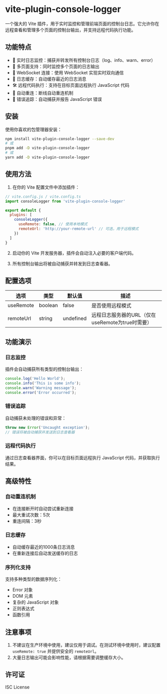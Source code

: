 # vite-plugin-console-logger

一个强大的 Vite 插件，用于实时监控和管理前端页面的控制台日志。它允许你在远程查看和管理多个页面的控制台输出，并支持远程代码执行功能。

## 功能特点

- 🔄 实时日志监控：捕获并转发所有控制台日志（log、info、warn、error）
- 📱 多页面支持：同时监控多个页面的日志输出
- 🔌 WebSocket 连接：使用 WebSocket 实现实时双向通信
- 💾 日志缓存：自动缓存最近的日志消息
- 🛠 远程代码执行：支持在目标页面远程执行 JavaScript 代码
- 🔁 自动重连：断线自动重连机制
- 🎯 错误追踪：自动捕获并报告 JavaScript 错误

## 安装

使用你喜欢的包管理器安装：

```bash
npm install vite-plugin-console-logger --save-dev
# 或
pnpm add -D vite-plugin-console-logger
# 或
yarn add -D vite-plugin-console-logger
```

## 使用方法

1. 在你的 Vite 配置文件中添加插件：

```javascript
// vite.config.js / vite.config.ts
import consoleLogger from 'vite-plugin-console-logger'

export default {
  plugins: [
    consoleLogger({
      useRemote: false, // 使用本地模式
      remoteUrl: 'http://your-remote-url' // 可选，用于远程模式
    })
  ]
}
```

2. 启动你的 Vite 开发服务器，插件会自动注入必要的客户端代码。

3. 所有控制台输出将被自动捕获并转发到日志查看器。

## 配置选项

| 选项 | 类型 | 默认值 | 描述 |
|------|------|--------|------|
| useRemote | boolean | false | 是否使用远程模式 |
| remoteUrl | string | undefined | 远程日志服务器的URL（仅在useRemote为true时需要） |

## 功能演示

### 日志监控
插件会自动捕获所有类型的控制台输出：

```javascript
console.log('Hello World');
console.info('This is some info');
console.warn('Warning message');
console.error('Error occurred');
```

### 错误追踪
自动捕获未处理的错误和异常：

```javascript
throw new Error('Uncaught exception');
// 错误将被自动捕获并发送到日志查看器
```

### 远程代码执行
通过日志查看器界面，你可以在目标页面远程执行 JavaScript 代码，并获取执行结果。

## 高级特性

### 自动重连机制
- 在连接断开时自动尝试重新连接
- 最大重试次数：5次
- 重连间隔：3秒

### 日志缓存
- 自动缓存最近的1000条日志消息
- 在重新连接后自动发送缓存的日志

### 序列化支持
支持多种类型的数据序列化：
- Error 对象
- DOM 元素
- 复杂的 JavaScript 对象
- 正则表达式
- 函数引用

## 注意事项

1. 不建议在生产环境中使用，建议仅用于调试。在测试环境中使用时，建议配置 `useRemote: true` 并提供安全的 `remoteUrl`。
2. 大量日志输出可能会影响性能，请根据需要调整缓存大小。

## 许可证

ISC License